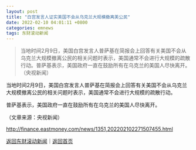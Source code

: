 ```yaml
---
layout: post
title: "白宫发言人证实美国不会从乌克兰大规模撤离美公民"
date: 2022-02-10 04:01:11 +0800
categories: emnews
tags: 东财滚动新闻
---
```

> 当地时间2月9日，美国白宫发言人普萨基在简报会上回答有关美国不会从乌克兰大规模撤离公民的相关问题时表示，美国通常不会进行大规模的疏散行动。普萨基表示，美国政府一直在鼓励所有在乌克兰的美国人尽快离开。（央视新闻）

<p>当地时间2月9日，美国白宫发言人普萨基在简报会上回答有关美国不会从乌克兰大规模撤离公民的相关问题时表示，美国通常不会进行大规模的疏散行动。</p><p>普萨基表示，美国政府一直在鼓励所有在乌克兰的美国人尽快离开。</p><p class="em_media">（文章来源：央视新闻）</p>

<http://finance.eastmoney.com/news/1351,202202102271507455.html>

[返回东财滚动新闻](//finews.withounder.com/emnews/)｜[返回首页](//finews.withounder.com/)
